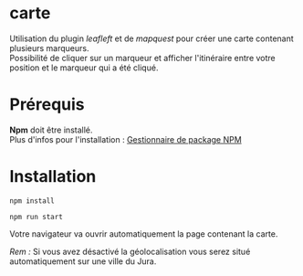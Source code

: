 # carte
Utilisation du plugin *leafleft* et de *mapquest* pour créer une carte contenant plusieurs marqueurs.  
Possibilité de cliquer sur un marqueur et afficher l'itinéraire entre votre position et le marqueur qui a été cliqué.

# Prérequis
**Npm** doit être installé.  
Plus d'infos pour l'installation : [Gestionnaire de package NPM](https://www.npmjs.com/package/npm)

# Installation
`npm install`  
  


`npm run start`  

Votre navigateur va ouvrir automatiquement la page contenant la carte.  
  

*Rem :* Si vous avez désactivé la géolocalisation vous serez situé automatiquement sur une ville du Jura.
